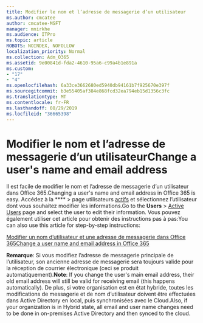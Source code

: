 ```yaml
---
title: Modifier le nom et l’adresse de messagerie d’un utilisateur
ms.author: cmcatee
author: cmcatee-MSFT
manager: mnirkhe
ms.audience: ITPro
ms.topic: article
ROBOTS: NOINDEX, NOFOLLOW
localization_priority: Normal
ms.collection: Adm_O365
ms.assetid: 9e00841d-fda2-4610-95a6-c99a4b1e891a
ms.custom:
- "17"
- "4"
ms.openlocfilehash: 6a33ce3662680ed5940db94161b7f925670e397f
ms.sourcegitcommit: b3e55405af384e868fcd32ea794eb15d1356c3fc
ms.translationtype: MT
ms.contentlocale: fr-FR
ms.lasthandoff: 08/29/2019
ms.locfileid: "36665398"
---
```

# <a name="change-a-users-name-and-email-address"></a><span data-ttu-id="d8afb-102">Modifier le nom et l’adresse de messagerie d’un utilisateur</span><span class="sxs-lookup"><span data-stu-id="d8afb-102">Change a user's name and email address</span></span>

<span data-ttu-id="d8afb-103">Il est facile de modifier le nom et l’adresse de messagerie d’un utilisateur dans Office 365.</span><span class="sxs-lookup"><span data-stu-id="d8afb-103">Changing a user's name and email address in Office 365 is easy.</span></span> <span data-ttu-id="d8afb-104">Accédez à la \*\*\*\* \> page utilisateurs [actifs](https://go.microsoft.com/fwlink/p/?linkid=834822) et sélectionnez l’utilisateur dont vous souhaitez modifier les informations.</span><span class="sxs-lookup"><span data-stu-id="d8afb-104">Go to the **Users** \> [Active Users](https://go.microsoft.com/fwlink/p/?linkid=834822) page and select the user to edit their information.</span></span> <span data-ttu-id="d8afb-105">Vous pouvez également utiliser cet article pour obtenir des instructions pas à pas:</span><span class="sxs-lookup"><span data-stu-id="d8afb-105">You can also use this article for step-by-step instructions:</span></span>
  
[<span data-ttu-id="d8afb-106">Modifier un nom d’utilisateur et une adresse de messagerie dans Office 365</span><span class="sxs-lookup"><span data-stu-id="d8afb-106">Change a user name and email address in Office 365</span></span>](https://docs.microsoft.com/office365/admin/add-users/change-a-user-name-and-email-address)
  
 <span data-ttu-id="d8afb-107">**Remarque**: Si vous modifiez l’adresse de messagerie principale de l’utilisateur, son ancienne adresse de messagerie sera toujours valide pour la réception de courrier électronique (ceci se produit automatiquement).</span><span class="sxs-lookup"><span data-stu-id="d8afb-107">**Note**: If you change the user's main email address, their old email address will still be valid for receiving email (this happens automatically).</span></span> <span data-ttu-id="d8afb-108">De plus, si votre organisation est en état hybride, toutes les modifications de messagerie et de nom d’utilisateur doivent être effectuées dans Active Directory en local, puis synchronisées avec le Cloud.</span><span class="sxs-lookup"><span data-stu-id="d8afb-108">Also, if your organization is in Hybrid state, all email and user name changes need to be done in on-premises Active Directory and then synced to the cloud.</span></span>
